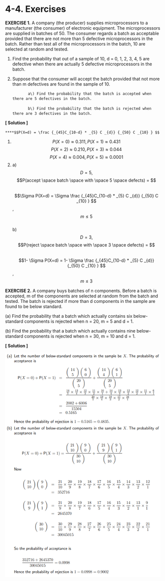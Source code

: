 # 4-4. Exercises

**EXERCISE 1.** A company \(the producer\) supplies microprocessors to a manufacturer \(the consumer\) of electronic equipment. The microprocessors are supplied in batches of 50. The consumer regards a batch as acceptable provided that there are not more than 5 defective microprocessors in the batch. Rather than test all of the microprocessors in the batch, 10 are selected at random and tested. 

1. Find the probability that out of a sample of 10, d = 0, 1, 2, 3, 4, 5 are defective when there are actually 5 defective microprocessors in the batch. 

2. Suppose that the consumer will accept the batch provided that not more than m defectives are found in the sample of 10.

              a\) Find the probability that the batch is accepted when there are 5 defectives in the batch. 

              b\) Find the probability that the batch is rejected when there are 3 defectives in the batch.

**\[ Solution \]**

    ****$$P(X=d) = \frac {_{45}C_{10-d} * _{5} C _{d}} {_{50} C _{10} } $$ 

1. $$P(X=0)≈ 0.311, P(X=1)≈0.431$$  $$P(X=2) ≈ 0.210, P(X=3) ≈0.044$$   $$P(X=4) ≈0.004, P(X=5) ≈0.0001$$ 
2.  a\) $$D =5,$$ $$P(accept \space batch \space with \space 5 \space defects) = $$   
         $$  $$$$\Sigma  P(X=d) = \Sigma \frac {_{45}C_{10-d} * _{5} C _{d}} {_{50} C _{10} } $$  ,     $$m ≤ 5$$      
    b\) $$D =3,$$ $$P(reject \space batch \space with \space 3 \space defects) = $$   
          $$1- \Sigma  P(X=d) = 1- \Sigma \frac {_{45}C_{10-d} * _{5} C _{d}} {_{50} C _{10} } $$  ,    $$m ≤ 3$$ 

  
       

**EXERCISE 2.**  A company buys batches of n components. Before a batch is accepted, m of the components are selected at random from the batch and tested. The batch is rejected if more than d components in the sample are found to be below standard. 

\(a\) Find the probability that a batch which actually contains six below-standard components is rejected when n = 20, m = 5 and d = 1. 

\(b\) Find the probability that a batch which actually contains nine below-standard components is rejected when n = 30, m = 10 and d = 1.

**\[ Solution \]**

![](../.gitbook/assets/image%20%2856%29.png)

